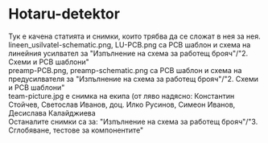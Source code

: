 # Hotaru-detektor
Тук е качена статията и снимки, които трябва да се сложат в нея за нея.                                                                                                      
lineen_usilvatel-schematic.png, LU-PCB.png са PCB шаблон и схема на линейния усилвател за "Изпълнение на схема за работещ брояч"/"2. Схеми и PCB шаблони"                                                                                                                                                    
preamp-PCB.png, preamp-schematic.png са PCB шаблон и схема на предусилвателя за "Изпълнение на схема за работещ брояч"/"2. Схеми и PCB шаблони"                                                                                                                                               
team-picture.jpg е снимка на екипа (от ляво надясно: Константин Стойчев, Светослав Иванов, доц. Илко Русинов, Симеон Иванов, Десислава Калайджиева                                                                                                                                
Останалите снимки са за: "Изпълнение на схема за работещ брояч"/"3. Сглобяване, тестове за компонентите"

